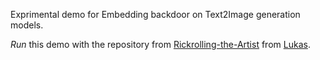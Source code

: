 Exprimental demo for Embedding backdoor on Text2Image generation models.

_Run_ this demo with the repository from [Rickrolling-the-Artist](https://github.com/LukasStruppek/Rickrolling-the-Artist "Rickrolling-the-Artist") from [Lukas](https://github.com/LukasStruppek "Lukas").
